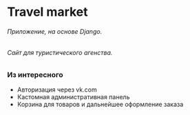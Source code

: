 # Travel market

###### Приложение, на основе Django.

###### Сайт для туристического агенства.

### Из интересного

* Авторизация через vk.com
* Кастомная административная панель
* Корзина для товаров и дальнейшее оформление заказа

